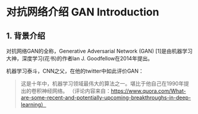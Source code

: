 # 对抗网络介绍 GAN Introduction

## 1. 背景介绍

对抗网络GAN的全称，Generative Adversarial Network (GAN) [1]是由机器学习大神，深度学习(花书)的作者lan J. Goodfellow在2014年提出。

机器学习泰斗，CNN之父，在他的twitter中如此评价GAN：
> 这是十年中，机器学习领域最伟大的算法之一。堪比于他自己在1990年提出的卷积神经网络。
（评论内容来自：https://www.quora.com/What-are-some-recent-and-potentially-upcoming-breakthroughs-in-deep-learning）
